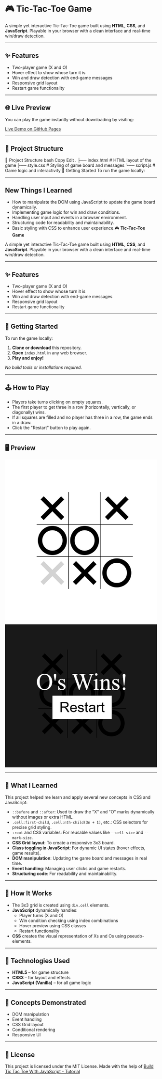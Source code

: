 # 🎮 Tic-Tac-Toe Game

A simple yet interactive Tic-Tac-Toe game built using **HTML**, **CSS**, and **JavaScript**. Playable in your browser with a clean interface and real-time win/draw detection.

---

## ✨ Features

- Two-player game (X and O)
- Hover effect to show whose turn it is
- Win and draw detection with end-game messages
- Responsive grid layout
- Restart game functionality

---

## 🌐 Live Preview

You can play the game instantly without downloading by visiting:

[Live Demo on GitHub Pages](https://cherryrambler.github.io/Tic-tac-toe/)

---

## 📁 Project Structure


📁 Project Structure
bash
Copy
Edit
.
├── index.html      # HTML layout of the game
├── style.css       # Styling of game board and messages
└── script.js       # Game logic and interactivity
🚀 Getting Started
To run the game locally:

---

## New Things I Learned

- How to manipulate the DOM using JavaScript to update the game board dynamically.
- Implementing game logic for win and draw conditions.
- Handling user input and events in a browser environment.
- Structuring code for readability and maintainability.
- Basic styling with CSS to enhance user experience.🎮 **Tic-Tac-Toe Game**

A simple yet interactive Tic-Tac-Toe game built using **HTML**, **CSS**, and **JavaScript**. Playable in your browser with a clean interface and real-time win/draw detection.

---

## ✨ Features

- Two-player game (X and O)
- Hover effect to show whose turn it is
- Win and draw detection with end-game messages
- Responsive grid layout
- Restart game functionality

---


## 🚀 Getting Started

To run the game locally:

1. **Clone or download** this repository.
2. **Open** `index.html` in any web browser.
3. **Play and enjoy!**

_No build tools or installations required._

---

## 🕹️ How to Play

- Players take turns clicking on empty squares.
- The first player to get three in a row (horizontally, vertically, or diagonally) wins.
- If all squares are filled and no player has three in a row, the game ends in a draw.
- Click the "Restart" button to play again.

---

## 🖥️ Preview

![Tic-Tac-Toe Screenshot](./screenshot/Screenshot%202025-07-25%20125154.png)
![Winning Screenshot](./screenshot/Screenshot%202025-07-25%20125206.png)

---

## 📘 What I Learned

This project helped me learn and apply several new concepts in CSS and JavaScript:

- `::before` and `::after`: Used to draw the "X" and "O" marks dynamically without images or extra HTML.
- `.cell:first-child`, `.cell:nth-child(3n + 1)`, etc.: CSS selectors for precise grid styling.
- `:root` and CSS variables: For reusable values like `--cell-size` and `--mark-size`.
- **CSS Grid layout**: To create a responsive 3x3 board.
- **Class toggling in JavaScript**: For dynamic UI states (hover effects, game results).
- **DOM manipulation**: Updating the game board and messages in real time.
- **Event handling**: Managing user clicks and game restarts.
- **Structuring code**: For readability and maintainability.

---

## 🔧 How It Works

- The 3x3 grid is created using `div.cell` elements.
- **JavaScript** dynamically handles:
  - Player turns (X and O)
  - Win condition checking using index combinations
  - Hover preview using CSS classes
  - Restart functionality
- **CSS** creates the visual representation of Xs and Os using pseudo-elements.

---

## 📌 Technologies Used

- **HTML5** – for game structure
- **CSS3** – for layout and effects
- **JavaScript (Vanilla)** – for all game logic

---

## 🧠 Concepts Demonstrated

- DOM manipulation
- Event handling
- CSS Grid layout
- Conditional rendering
- Responsive UI

---

## 📜 License

This project is licensed under the MIT License.
Made with the help of [Build Tic Tac Toe With JavaScript - Tutorial](https://youtu.be/Y-GkMjUZsmM?si=veKdKSPQ5YJPgV-V)
